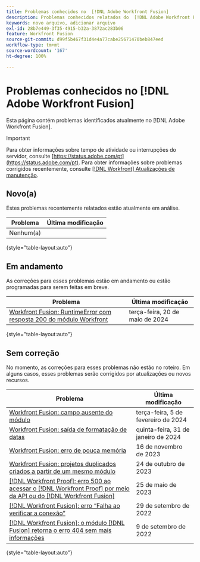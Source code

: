 ```yaml
---
title: Problemas conhecidos no  [!DNL Adobe Workfront Fusion]
description: Problemas conhecidos relatados do  [!DNL Adobe Workfront Fusion]
keywords: novo arquivo, adicionar arquivo
exl-id: 28b7e449-3f35-4915-b32a-3872ac283b06
feature: Workfront Fusion
source-git-commit: d99f5b467f31d4e4a77cabe25671470beb847eed
workflow-type: tm+mt
source-wordcount: '167'
ht-degree: 100%

---
```


# Problemas conhecidos no [!DNL Adobe Workfront Fusion]

Esta página contém problemas identificados atualmente no [!DNL Adobe Workfront Fusion].

>[!IMPORTANT]
>
>Para obter informações sobre tempo de atividade ou interrupções do servidor, consulte [https://status.adobe.com/pt](https://status.adobe.com/pt). Para obter informações sobre problemas corrigidos recentemente, consulte [[!DNL Workfront] Atualizações de manutenção](../maintenance/current-updates.md).

## Novo(a)

Estes problemas recentemente relatados estão atualmente em análise.

| **Problema** | **Última modificação** |
| -----------------------------------------------------------------| ----------------- |
| Nenhum(a) | |

{style="table-layout:auto"}


## Em andamento

As correções para esses problemas estão em andamento ou estão programadas para serem feitas em breve.

| **Problema** | **Última modificação** |
| -----------------------------------------------------------------| ----------------- |
| [Workfront Fusion: RuntimeError com resposta 200 do módulo Workfront](/help/known-issues/known-issues-workfront-fusion/fusion-200-runtime-error.md) | terça-feira, 20 de maio de 2024 |

{style="table-layout:auto"}

## Sem correção

No momento, as correções para esses problemas não estão no roteiro. Em alguns casos, esses problemas serão corrigidos por atualizações ou novos recursos.

| **Problema** | **Última modificação** |
| -----------------------------------------------------------------| ----------------- |
| [Workfront Fusion: campo ausente do módulo](known-issues-workfront-fusion/fusion-field-missing-watch-field.md) | terça-feira, 5 de fevereiro de 2024 |
| [Workfront Fusion: saída de formatação de datas](known-issues-workfront-fusion/fusion-output-formatting-for-dates.md) | quinta-feira, 31 de janeiro de 2024 |
| [Workfront Fusion: erro de pouca memória](known-issues-workfront-fusion/fusion-low-memory-error.md) | 16 de novembro de 2023 |
| [Workfront Fusion: projetos duplicados criados a partir de um mesmo módulo](known-issues-workfront-fusion/fusion-duplicate-projects-created.md) | 24 de outubro de 2023 |
| [[!DNL Workfront Proof]: erro 500 ao acessar o  [!DNL Workfront Proof]  por meio da API ou do  [!DNL Workfront Fusion]](known-issues-workfront-proof/proof-500-error-getallproofs.md) | 25 de maio de 2023 |
| [[!DNL Workfront Fusion]: erro “Falha ao verificar a conexão”](known-issues-workfront-fusion/fusion-401-error-must-reauthenicate-connection.md) | 29 de setembro de 2022 |
| [[!DNL Workfront Fusion]: o módulo  [!DNL Fusion]  retorna o erro 404 sem mais informações](known-issues-workfront-fusion/fusion-404-error-no-description.md) | 9 de setembro de 2022 |

{style="table-layout:auto"}
